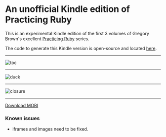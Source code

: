 # An unofficial Kindle edition of Practicing Ruby

This is an experimental Kindle edition of the first 3 volumes of Gregory
Brown's excellent [Practicing Ruby](https://practicingruby.com/) series.

The code to generate this Kindle version is open-source and located
[here](https://github.com/danchoi/practicing-ruby-manuscripts/tree/master/kindle).

---

![toc](https://raw.github.com/danchoi/practicing-ruby-kindle/master/screens/toc-sm.png)

---

![duck](https://raw.github.com/danchoi/practicing-ruby-kindle/master/screens/duck-sm.png)

---

![closure](https://raw.github.com/danchoi/practicing-ruby-kindle/master/screens/closure-sm.png)

---

[Download MOBI](https://github.com/danchoi/practicing-ruby-kindle/raw/master/practicing-ruby-2012-12-26.mobi)

### Known issues

* iframes and images need to be fixed.
